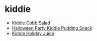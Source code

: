 # kiddie

 * [Kiddie Cobb Salad](../../index/k/kiddie-cobb-salad-51188640.json)
 * [Halloween Party Kiddie Pudding Snack](../../index/h/halloween-party-kiddie-pudding-snack.json)
 * [Kiddie Holiday Juice](../../index/k/kiddie-holiday-juice.json)
